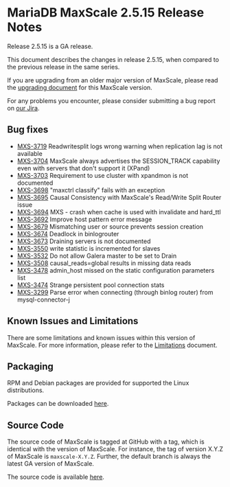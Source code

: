 # MariaDB MaxScale 2.5.15 Release Notes

Release 2.5.15 is a GA release.

This document describes the changes in release 2.5.15, when compared to the
previous release in the same series.

If you are upgrading from an older major version of MaxScale, please read the
[upgrading document](../Upgrading/Upgrading-To-MaxScale-2.5.md) for
this MaxScale version.

For any problems you encounter, please consider submitting a bug
report on [our Jira](https://jira.mariadb.org/projects/MXS).

## Bug fixes

* [MXS-3719](https://jira.mariadb.org/browse/MXS-3719) Readwritesplit logs wrong warning when replication lag is not available
* [MXS-3704](https://jira.mariadb.org/browse/MXS-3704) MaxScale always advertises the SESSION_TRACK capability even with servers that don't support it (XPand)
* [MXS-3703](https://jira.mariadb.org/browse/MXS-3703) Requirement to use cluster with xpandmon is not documented
* [MXS-3698](https://jira.mariadb.org/browse/MXS-3698) "maxctrl classify" fails with an exception
* [MXS-3695](https://jira.mariadb.org/browse/MXS-3695) Causal Consistency with MaxScale's Read/Write Split Router issue
* [MXS-3694](https://jira.mariadb.org/browse/MXS-3694) MXS - crash when cache is used with invalidate and hard_ttl
* [MXS-3692](https://jira.mariadb.org/browse/MXS-3692) Improve host pattern error message
* [MXS-3679](https://jira.mariadb.org/browse/MXS-3679) Mismatching user or source prevents session creation
* [MXS-3674](https://jira.mariadb.org/browse/MXS-3674) Deadlock in binlogrouter
* [MXS-3673](https://jira.mariadb.org/browse/MXS-3673) Draining servers is not documented
* [MXS-3550](https://jira.mariadb.org/browse/MXS-3550) write statistic is incremented for slaves
* [MXS-3532](https://jira.mariadb.org/browse/MXS-3532) Do not allow Galera master to be set to Drain
* [MXS-3508](https://jira.mariadb.org/browse/MXS-3508) causal_reads=global results in missing data reads
* [MXS-3478](https://jira.mariadb.org/browse/MXS-3478) admin_host missed on the static configuration parameters list
* [MXS-3474](https://jira.mariadb.org/browse/MXS-3474) Strange persistent pool connection stats
* [MXS-3299](https://jira.mariadb.org/browse/MXS-3299) Parse error when connecting (through binlog router) from mysql-connector-j

## Known Issues and Limitations

There are some limitations and known issues within this version of MaxScale.
For more information, please refer to the [Limitations](../About/Limitations.md) document.

## Packaging

RPM and Debian packages are provided for supported the Linux distributions.

Packages can be downloaded [here](https://mariadb.com/downloads/#mariadb_platform-mariadb_maxscale).

## Source Code

The source code of MaxScale is tagged at GitHub with a tag, which is identical
with the version of MaxScale. For instance, the tag of version X.Y.Z of MaxScale
is `maxscale-X.Y.Z`. Further, the default branch is always the latest GA version
of MaxScale.

The source code is available [here](https://github.com/mariadb-corporation/MaxScale).
